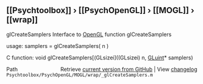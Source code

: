 ## [[Psychtoolbox]] &#8250; [[PsychOpenGL]] &#8250; [[MOGL]] &#8250; [[wrap]]

glCreateSamplers  Interface to [OpenGL](OpenGL) function glCreateSamplers  
  
usage:  samplers = glCreateSamplers( n )  
  
C function:  void glCreateSamplers[(GLsizei]((GLsizei) n, [GLuint](GLuint)\* samplers)  




<div class="code_header" style="text-align:right;">
  <span style="float:left;">Path&nbsp;&nbsp;</span> <span class="counter">Retrieve <a href=
  "https://raw.github.com/Psychtoolbox-3/Psychtoolbox-3/beta/Psychtoolbox/PsychOpenGL/MOGL/wrap/_glCreateSamplers.m">current version from GitHub</a> | View <a href=
  "https://github.com/Psychtoolbox-3/Psychtoolbox-3/commits/beta/Psychtoolbox/PsychOpenGL/MOGL/wrap/_glCreateSamplers.m">changelog</a></span>
</div>
<div class="code">
  <code>Psychtoolbox/PsychOpenGL/MOGL/wrap/_glCreateSamplers.m</code>
</div>

